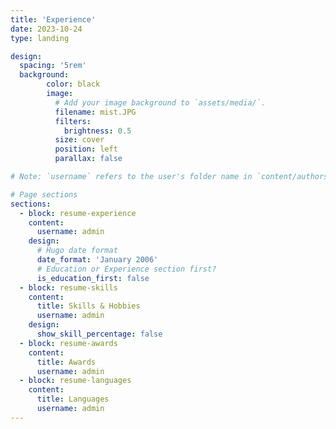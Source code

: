 ```yaml
---
title: 'Experience'
date: 2023-10-24
type: landing

design:
  spacing: '5rem'
  background:
        color: black
        image:
          # Add your image background to `assets/media/`.
          filename: mist.JPG
          filters:
            brightness: 0.5
          size: cover
          position: left
          parallax: false

# Note: `username` refers to the user's folder name in `content/authors/`

# Page sections
sections:
  - block: resume-experience
    content:
      username: admin
    design:
      # Hugo date format
      date_format: 'January 2006'
      # Education or Experience section first?
      is_education_first: false
  - block: resume-skills
    content:
      title: Skills & Hobbies
      username: admin
    design:
      show_skill_percentage: false
  - block: resume-awards
    content:
      title: Awards
      username: admin
  - block: resume-languages
    content:
      title: Languages
      username: admin
---
```

